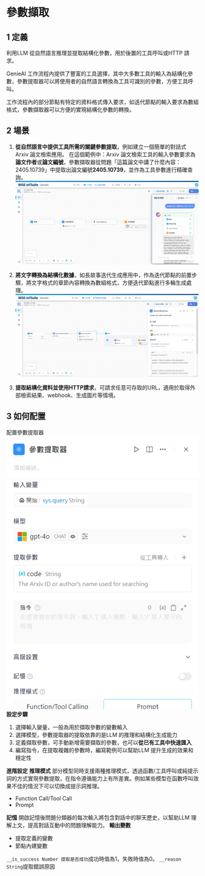 # 參數擷取
## 1 定義
利用LLM 從自然語言推理並提取結構化參數，用於後置的工具呼叫或HTTP 請求。

GenieAI 工作流程內提供了豐富的工具選擇，其中大多數工具的輸入為結構化參數，參數提取器可以將使用者的自然語言轉換為工具可識別的參數，方便工具呼叫。

工作流程內的部分節點有特定的資料格式傳入要求，如迭代節點的輸入要求為數組格式，參數擷取器可以方便的實現結構化參數的轉換。
## 2 場景
1. **從自然語言中提供工具所需的關鍵參數提取**，例如建立一個簡單的對話式Arxiv 論文檢索應用。
在這個範例中：Arxiv 論文檢索工具的輸入參數要求為**論文作者**或**論文編號**，參數擷取器從問題「這篇論文中講了什麼內容：2405.10739」中提取出論文編號**2405.10739**，並作為工具參數進行精確查詢。
![Arxiv論文檢索工具](/工作流程/節點說明/images/Arxiv論文檢索工具.png)

2. **將文字轉換為結構化數據**，如長故事迭代生成應用中，作為迭代節點的前置步驟，將文字格式的章節內容轉換為數組格式，方便迭代節點進行多輪生成處理。
![文字轉換為結構化數據](/工作流程/節點說明/images/文字轉換為結構化數據.png)
3. **提取結構化資料並使用HTTP請求**，可請求任意可存取的URL，適用於取得外部檢索結果、webhook、生成圖片等情境。

## 3 如何配置
配置參數提取器
![配置參數提取器](/工作流程/節點說明/images/配置參數提取器.png)
**設定步驟**
1. 選擇輸入變量，一般為用於擷取參數的變數輸入
2. 選擇模型，參數提取器的提取依靠的是LLM 的推理和結構化生成能力
3. 定義擷取參數，可手動新增需要擷取的參數，也可以**從已有工具中快速匯入**
4. 編寫指令，在提取複雜的參數時，編寫範例可以幫助LLM 提升生成的效果和穩定性

**進階設定**
**推理模式**
部分模型同時支援兩種推理模式，透過函數/工具呼叫或純提示詞的方式實現參數提取，在指令遵循能力上有所差異。例如某些模型在函數呼叫效果不佳的情況下可以切換成提示詞推理。
- Function Call/Tool Call
- Prompt  

**記憶**
開啟記憶後問題分類器的每次輸入將包含對話中的聊天歷史，以幫助LLM 理解上文，提高對話互動中的問題理解能力。
**輸出變數**
- 提取定義的變數
- 節點內建變數

```__is_success Number 提取是否成功```成功時值為1，失敗時值為0。
```__reason String```提取錯誤原因
